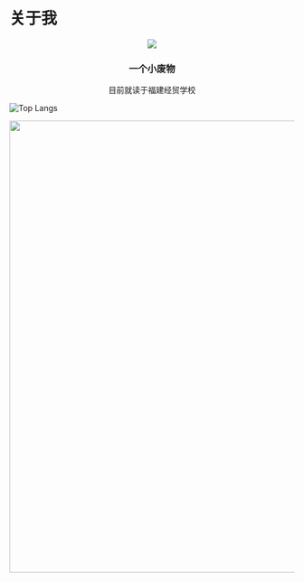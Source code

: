 # 关于我
<p align="center">
<img src="https://capsule-render.vercel.app/api?type=waving&color=timeGradient&height=300&&section=header&text={TITLE}&fontSize=90&fontAlign=50&fontAlignY=30&desc={SUB_TITLE}&descAlign=50&descSize=30&descAlignY=60&animation=twinkling" />
</p>

<div align="center">

### 一个小废物

目前就读于福建经贸学校

</div


![Top Langs](https://github-readme-stats.vercel.app/api/top-langs/?username=ajdgg&layout=compact&theme=buefy)


<img width="800" src="https://github-readme-activity-graph.vercel.app/graph?username=ajdgg&theme=github-compact&hide_border=true&area=true" />